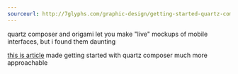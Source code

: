 ```yaml
---
sourceurl: http://7glyphs.com/graphic-design/getting-started-quartz-composer/
---
```


quartz composer and origami let you make "live" mockups of mobile interfaces,
but i found them daunting

[this is article][getting-started] made getting started with quartz composer
much more approachable

[getting-started]: http://7glyphs.com/graphic-design/getting-started-quartz-composer/
